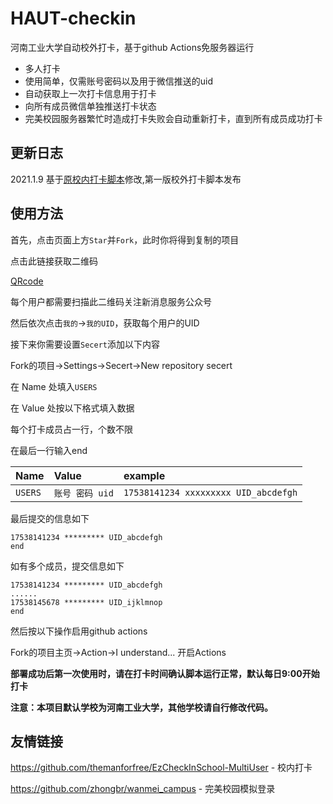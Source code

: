 # HAUT-checkin
河南工业大学自动校外打卡，基于github Actions免服务器运行

- 多人打卡
- 使用简单，仅需账号密码以及用于微信推送的uid
- 自动获取上一次打卡信息用于打卡
- 向所有成员微信单独推送打卡状态
- 完美校园服务器繁忙时造成打卡失败会自动重新打卡，直到所有成员成功打卡

## 更新日志

2021.1.9 基于[原校内打卡脚本](https://github.com/themanforfree/EzCheckInSchool-MultiUser)修改,第一版校外打卡脚本发布


## 使用方法  

首先，点击页面上方`Star`并`Fork`，此时你将得到复制的项目

点击此链接获取二维码

[QRcode](http://wxpusher.zjiecode.com/api/qrcode/1men6ZnAtqckyldYHDbYfOKSsqcxxhXtu6nXChdP9iybdir048fJ1VxU0W5Kwlgo.jpg)

每个用户都需要扫描此二维码关注新消息服务公众号

然后依次点击`我的`->`我的UID`，获取每个用户的UID

接下来你需要设置`Secert`添加以下内容 
 
Fork的项目->Settings->Secert->New repository secert

在 Name 处填入`USERS`

在 Value 处按以下格式填入数据

每个打卡成员占一行，个数不限

在最后一行输入end


|Name|Value|example|
| :-----| :---- | :---- |
|`USERS`|`账号 密码 uid`|`17538141234 xxxxxxxxx UID_abcdefgh`|

最后提交的信息如下

```
17538141234 ********* UID_abcdefgh
end
```

如有多个成员，提交信息如下

```
17538141234 ********* UID_abcdefgh
......
17538145678 ********* UID_ijklmnop
end
```

然后按以下操作启用github actions

Fork的项目主页->Action->I understand... 开启Actions

**部署成功后第一次使用时，请在打卡时间确认脚本运行正常，默认每日9:00开始打卡**

**注意：本项目默认学校为河南工业大学，其他学校请自行修改代码。**



## 友情链接

https://github.com/themanforfree/EzCheckInSchool-MultiUser - 校内打卡

https://github.com/zhongbr/wanmei_campus - 完美校园模拟登录


